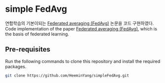 # simple FedAvg

연합학습의 기본이되는 [Federated averaging (FedAvg)](https://arxiv.org/abs/1602.05629) 논문을 코드 구현하였다.
Code implementation of the paper [Federated averaging (FedAvg)](https://arxiv.org/abs/1602.05629), which is the basis of federated learning.

## Pre-requisites
Run the following commands to clone this repository and install the required packages.
```bash
git clone https://github.com/HeeminYang/simpleFedAvg.git
```
